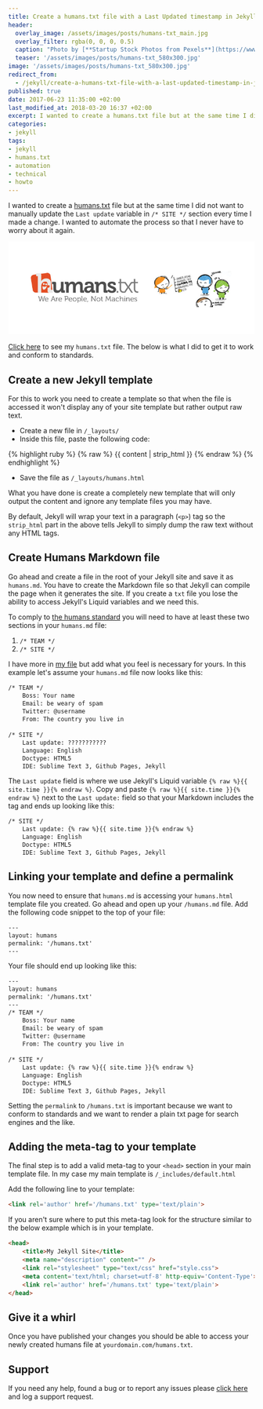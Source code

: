 ```yaml
---
title: Create a humans.txt file with a Last Updated timestamp in Jekyll
header:
  overlay_image: /assets/images/posts/humans-txt_main.jpg
  overlay_filter: rgba(0, 0, 0, 0.5)
  caption: "Photo by [**Startup Stock Photos from Pexels**](https://www.pexels.com/photo/man-wearing-black-and-white-stripe-shirt-looking-at-white-printer-papers-on-the-wall-212286/)"
  teaser: '/assets/images/posts/humans-txt_580x300.jpg'
image: '/assets/images/posts/humans-txt_580x300.jpg'
redirect_from:
  - /jekyll/create-a-humans-txt-file-with-a-last-updated-timestamp-in-jekyll.html
published: true
date: 2017-06-23 11:35:00 +02:00
last_modified_at: 2018-03-20 16:37 +02:00
excerpt: I wanted to create a humans.txt file but at the same time I did not want to manually update the `Last update` variable in `/* SITE */` section every time I made a change. I wanted to automate the process so that I never have to worry about it again. 
categories:
- jekyll
tags:
- jekyll
- humans.txt
- automation
- technical
- howto
---
```

I wanted to create a [humans.txt][humans] file but at the same time I did not want to manually update the `Last update` variable in `/* SITE */` section every time I made a change. I wanted to automate the process so that I never have to worry about it again.

![Humans.txt][image]

[Click here][my-humans] to see my `humans.txt` file. The below is what I did to get it to work and conform to standards.

## Create a new Jekyll template
For this to work you need to create a template so that when the file is accessed it won't display any of your site template but rather output raw text.

* Create a new file in `/_layouts/`
* Inside this file, paste the following code:

{% highlight ruby %}
{% raw %}
{{ content | strip_html }}
{% endraw %}
{% endhighlight %}

* Save the file as `/_layouts/humans.html`

What you have done is create a completely new template that will only output the content and ignore any template files you may have. 

By default, Jekyll will wrap your text in a paragraph (`<p>`) tag so the `strip_html` part in the above tells Jekyll to simply dump the raw text without any HTML tags. 

## Create Humans Markdown file
Go ahead and create a file in the root of your Jekyll site and save it as `humans.md`. You have to create the Markdown file so that Jekyll can compile the page when it generates the site. If you create a `txt` file you lose the ability to access Jekyll's Liquid variables and we need this.

To comply to [the humans standard][standard] you will need to have at least these two sections in your `humans.md` file:
 1. `/* TEAM */`
 2. `/* SITE */`

I have more in [my file][my-humans] but add what you feel is necessary for yours. In this example let's assume your `humans.md` file now looks like this:
```
/* TEAM */
    Boss: Your name
    Email: be weary of spam
    Twitter: @username
    From: The country you live in

/* SITE */
    Last update: ???????????
    Language: English
    Doctype: HTML5
    IDE: Sublime Text 3, Github Pages, Jekyll
```
The `Last update` field is where we use Jekyll's Liquid variable `{% raw %}{{ site.time }}{% endraw %}`. Copy and paste `{% raw %}{{ site.time }}{% endraw %}` next to the `Last update:` field so that your Markdown includes the tag and ends up looking like this:
```
/* SITE */
    Last update: {% raw %}{{ site.time }}{% endraw %}
    Language: English
    Doctype: HTML5
    IDE: Sublime Text 3, Github Pages, Jekyll
```

## Linking your template and define a permalink
You now need to ensure that `humans.md` is accessing your `humans.html` template file you created. Go ahead and open up your `/humans.md` file. Add the following code snippet to the top of your file:

```
---
layout: humans
permalink: '/humans.txt'
---
```
Your file should end up looking like this:

```
---
layout: humans
permalink: '/humans.txt'
---
/* TEAM */
    Boss: Your name
    Email: be weary of spam
    Twitter: @username
    From: The country you live in

/* SITE */
    Last update: {% raw %}{{ site.time }}{% endraw %}
    Language: English
    Doctype: HTML5
    IDE: Sublime Text 3, Github Pages, Jekyll
```
Setting the `permalink` to `/humans.txt` is important because we want to conform to standards and we want to render a plain txt page for search engines and the like.

## Adding the meta-tag to your template
The final step is to add a valid meta-tag to your `<head>` section in your main template file. In my case my main template is `/_includes/default.html`

Add the following line to your template:
```html
<link rel='author' href='/humans.txt' type='text/plain'>
```
If you aren't sure where to put this meta-tag look for the structure similar to the below example which is in your template.
```html
<head>
    <title>My Jekyll Site</title>
    <meta name="description" content="" />
    <link rel="stylesheet" type="text/css" href="style.css">
    <meta content='text/html; charset=utf-8' http-equiv='Content-Type'>
    <link rel='author' href='/humans.txt' type='text/plain'>
</head>
```

## Give it a whirl 
Once you have published your changes you should be able to access your newly created humans file at `yourdomain.com/humans.txt`.

## Support
If you need any help, found a bug or to report any issues please [click here][support] and log a support request. 

[my-humans]: /humans.txt
[humans]: http://humanstxt.org
[standard]: http://humanstxt.org/Standard.html
[support]: https://github.com/justinhartman/justinhartman.github.io/issues/new
[image]: /assets/images/posts/humans-txt.jpg
